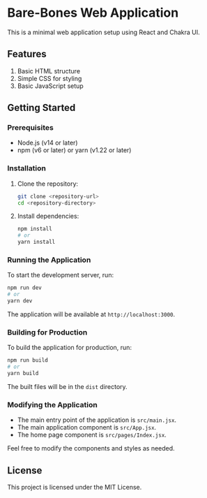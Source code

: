 # Bare-Bones Web Application

This is a minimal web application setup using React and Chakra UI.

## Features

1. Basic HTML structure
2. Simple CSS for styling
3. Basic JavaScript setup

## Getting Started

### Prerequisites

- Node.js (v14 or later)
- npm (v6 or later) or yarn (v1.22 or later)

### Installation

1. Clone the repository:
   ```sh
   git clone <repository-url>
   cd <repository-directory>
   ```

2. Install dependencies:
   ```sh
   npm install
   # or
   yarn install
   ```

### Running the Application

To start the development server, run:
```sh
npm run dev
# or
yarn dev
```

The application will be available at `http://localhost:3000`.

### Building for Production

To build the application for production, run:
```sh
npm run build
# or
yarn build
```

The built files will be in the `dist` directory.

### Modifying the Application

- The main entry point of the application is `src/main.jsx`.
- The main application component is `src/App.jsx`.
- The home page component is `src/pages/Index.jsx`.

Feel free to modify the components and styles as needed.

## License

This project is licensed under the MIT License.